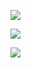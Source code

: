 [![](http://dlsc.com/collapp.png)](http://dlemmermann.wordpress.com/2010/01/20/collapp-collaborative-project-planning)

[![](http://www.pokercopilot.com/images/pokercopilot_logo.png)](http://www.pokercopilot.com)

[![](http://www.rockyourphone.com/skin/frontend/rockyour/default/images/rocklogo.png)](http://www.rockyourphone.com/index.php/installation)